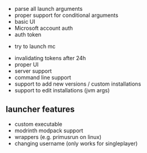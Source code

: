 - parse all launch arguments
- proper support for conditional arguments
- basic UI
- Microsoft account auth
- auth token
+ try to launch mc
- invalidating tokens after 24h
- proper UI
- server support
- command line support
- support to add new versions / custom installations
- support to edit installations (jvm args)

launcher features
---
- custom executable
- modrinth modpack support
- wrappers (e.g. primusrun on linux)
- changing username (only works for singleplayer)
